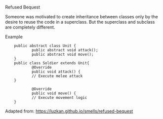 Refused Bequest

Someone was motivated to create inheritance between classes only by the desire to reuse the code in a superclass. But the superclass and subclass are completely different.



Example

        public abstract class Unit {
                public abstract void attack();
                public abstract void move();
        }
        public class Soldier extends Unit{
                @Override
                public void attack() {
                // Execute melee attack 
        }
        
                @Override
                public void move() {
                // Execute movement logic
        }

Adapted from: https://luzkan.github.io/smells/refused-bequest
